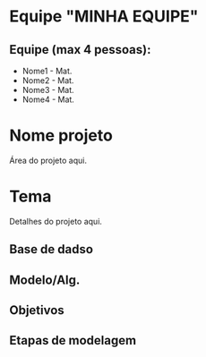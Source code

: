 # Equipe "MINHA EQUIPE"

## Equipe (max 4 pessoas):
- Nome1 - Mat.
- Nome2 - Mat.
- Nome3 - Mat.
- Nome4 - Mat.

# Nome projeto
Área do projeto aqui.

# Tema
Detalhes do projeto aqui.

## Base de dadso
## Modelo/Alg.
## Objetivos
## Etapas de modelagem
